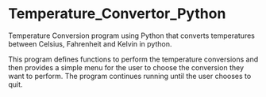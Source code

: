 # Temperature_Convertor_Python
Temperature Conversion program using Python that converts temperatures between Celsius, Fahrenheit and Kelvin in python.

This program defines functions to perform the temperature conversions and then provides a simple menu for the user to choose the conversion they want to perform. The program continues running until the user chooses to quit.
